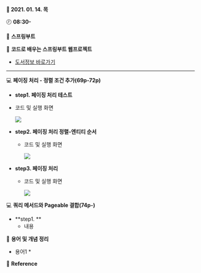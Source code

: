 **:date: 2021. 01. 14. 목**

:clock8: **08:30-**

:bookmark_tabs: **스프링부트**

:green_book: **코드로 배우는 스프링부트 웹프로젝트**

* [도서정보 바로가기](http://www.kyobobook.co.kr/product/detailViewKor.laf?ejkGb=KOR&mallGb=KOR&barcode=9791189184070&orderClick=LEA&Kc=)

---

:computer: **페이징 처리 - 정렬 조건 추가(69p-72p)** 

* **step1. 페이징 처리 테스트**
  
* 코드 및  실행 화면
  
  ![](C:\Users\ADMIN\IdeaProjects\TIL21\SpringBoot\docs\img\0115실습_페이징처리-정렬69p-0.PNG)
  
* **step2. 페이징 처리 정렬-엔티티 순서**

  * 코드 및  실행 화면

    ![](C:\Users\ADMIN\IdeaProjects\TIL21\SpringBoot\docs\img\0115실습_페이징처리-정렬69p-1.PNG)

* **step3. 페이징 처리**

  * 코드 및  실행 화면

    ![](C:\Users\ADMIN\IdeaProjects\TIL21\SpringBoot\docs\img\0115실습_페이징처리-정렬69p-2.PNG)



:computer: **쿼리 메서드와 Pageable 결합(74p-)** 

* **step1. **
  * 내용



:bookmark_tabs: **용어 및 개념 정리**

* 용어1
  * 



:tulip: **Reference**

